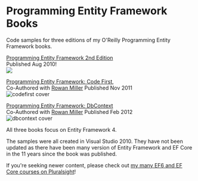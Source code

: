 # Programming Entity Framework Books

 Code samples for three editions of my O'Reilly Programming Entity Framework books.


[Programming Entity Framework 2nd Edition](https://www.oreilly.com/library/view/programming-entity-framework/9780596807276/
 )  
 Published Aug 2010!  
![](https://user-images.githubusercontent.com/5007120/117877483-9faf1700-b272-11eb-8f0e-69e409a70f1b.jpg)  

  
  
   
  

[Programming Entity Framework: Code First](https://www.oreilly.com/library/view/programming-entity-framework/9781449317867),  
Co-Authored with [Rowan Miller](https://github.com/rowanmiller)
 Published Nov 2011  
 ![codefirst cover](https://user-images.githubusercontent.com/5007120/117877490-a2117100-b272-11eb-8658-e28546df8a87.jpg)  
 

[Programming Entity Framework: DbContext](https://www.oreilly.com/library/view/programming-entity-framework/9781449331825/)  
 Co-Authored with [Rowan Miller](https://github.com/rowanmiller)
 Published Feb 2012  
 ![dbcontext cover](https://user-images.githubusercontent.com/5007120/117877496-a3429e00-b272-11eb-90ba-cceb5604a5d2.jpg)


 All three books focus on Entity Framework 4. 

 The samples were all created in Visual Studio 2010.  They have not been updated as there have been many version of Entity Framework and EF Core in the 11 years since the book was published.

 If you're seeking newer content, please check out [my many EF6 and EF Core courses on Pluralsight](bit.ly/efcore5)!


